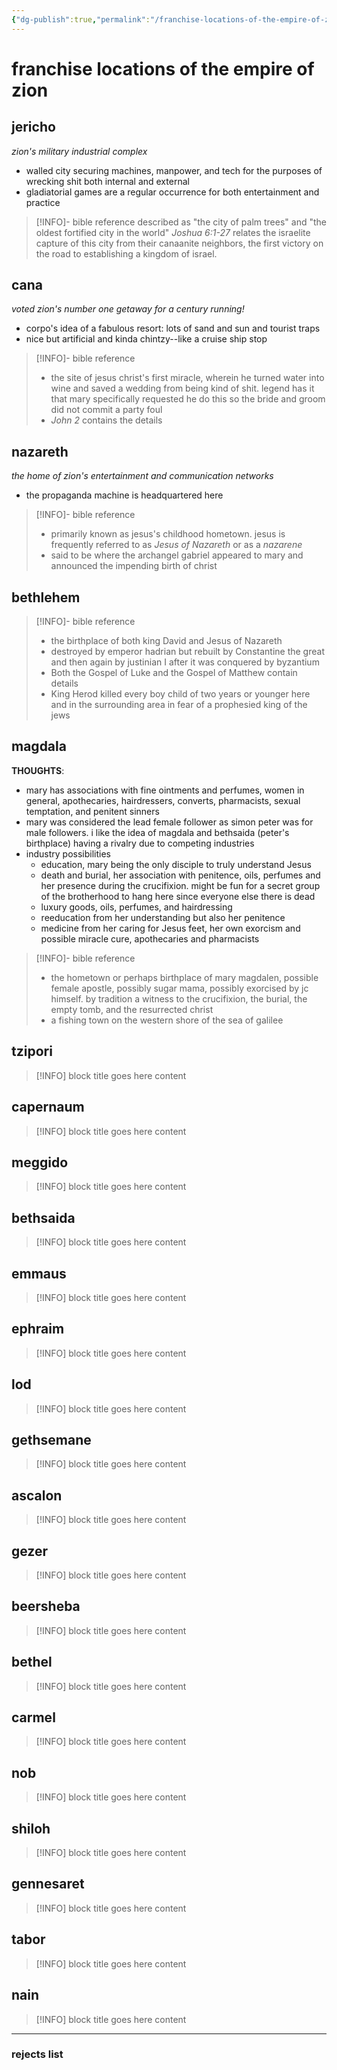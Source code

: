 ```yaml
---
{"dg-publish":true,"permalink":"/franchise-locations-of-the-empire-of-zion/"}
---
```


# franchise locations of the empire of zion

## jericho
*zion's military industrial complex*
- walled city securing machines, manpower, and tech for the purposes of wrecking shit both internal and external
- gladiatorial games are a regular occurrence for both entertainment and practice

> [!INFO]- bible reference
> described as "the city of palm trees" and "the oldest fortified city in the world"
> *Joshua 6:1-27* relates the israelite capture of this city from their canaanite neighbors, the first victory on the road to establishing a kingdom of israel.

## cana
*voted zion's number one getaway for a century running!*
- corpo's idea of a fabulous resort: lots of sand and sun and tourist traps
- nice but artificial and kinda chintzy--like a cruise ship stop

> [!INFO]- bible reference
> - the site of jesus christ's first miracle, wherein he turned water into wine and saved a wedding from being kind of shit. legend has it that mary specifically requested he do this so the bride and groom did not commit a party foul
> - *John 2* contains the details

## nazareth
*the home of zion's entertainment and communication networks*
- the propaganda machine is headquartered here

> [!INFO]- bible reference
> - primarily known as jesus's childhood hometown. jesus is frequently referred to as *Jesus of Nazareth* or as a *nazarene*
> - said to be where the archangel gabriel appeared to mary and announced the impending birth of christ

## bethlehem

> [!INFO]- bible reference
> - the birthplace of both king David and Jesus of Nazareth
> - destroyed by emperor hadrian but rebuilt by Constantine the great and then again by justinian I after it was conquered by byzantium
> - Both the Gospel of Luke and the Gospel of Matthew contain details
> - King Herod killed every boy child of two years or younger here and in the surrounding area in fear of a prophesied king of the jews

## magdala
**THOUGHTS**:
- mary has associations with fine ointments and perfumes, women in general, apothecaries, hairdressers, converts, pharmacists, sexual temptation, and penitent sinners
- mary was considered the lead female follower as simon peter was for male followers. i like the idea of magdala and bethsaida (peter's birthplace) having a rivalry due to competing industries 
- industry possibilities
	- education, mary being the only disciple to truly understand Jesus
	- death and burial, her association with penitence, oils, perfumes and her presence during the crucifixion. might be fun for a secret group of the brotherhood to hang here since everyone else there is dead
	- luxury goods, oils, perfumes, and hairdressing 
	- reeducation from her understanding but also her penitence
	- medicine from her caring for Jesus feet, her own exorcism and possible miracle cure, apothecaries and pharmacists 

> [!INFO]- bible reference
> - the hometown or perhaps birthplace of mary magdalen, possible female apostle, possibly sugar mama, possibly exorcised by jc himself. by tradition a witness to the crucifixion, the burial, the empty tomb, and the resurrected christ
> - a fishing town on the western shore of the sea of galilee

## tzipori

> [!INFO] block title goes here
> content
## capernaum

> [!INFO] block title goes here
> content
## meggido

> [!INFO] block title goes here
> content
## bethsaida

> [!INFO] block title goes here
> content
## emmaus

> [!INFO] block title goes here
> content
## ephraim

> [!INFO] block title goes here
> content
## lod

> [!INFO] block title goes here
> content
## gethsemane

> [!INFO] block title goes here
> content
## ascalon

> [!INFO] block title goes here
> content
## gezer

> [!INFO] block title goes here
> content
## beersheba

> [!INFO] block title goes here
> content
## bethel

> [!INFO] block title goes here
> content
## carmel

> [!INFO] block title goes here
> content
## nob

> [!INFO] block title goes here
> content
## shiloh

> [!INFO] block title goes here
> content
## gennesaret

> [!INFO] block title goes here
> content
## tabor

> [!INFO] block title goes here
> content
## nain

> [!INFO] block title goes here
> content

---
### rejects list
